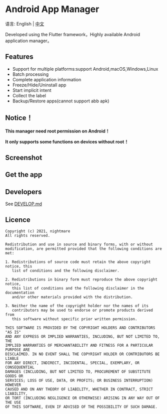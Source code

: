 # Android App Manager
语言: English | [中文](README.md)

Developed using the Flutter framework，Highly available Android application manager。

## Features

- Support for multiple platforms:support Android,macOS,Windows,Linux
- Batch processing
- Complete application information
- Freeze/Hide/Uninstall app
- Start implicit intent
- Collect the label
- Backup/Restore apps(cannot support abb apk)

## Notice！
**This manager need root permission on Android！**

**It only supports some functions on devices without root！**

## Screenshot
## Get the app
## Developers
See [DEVELOP.md](DEVELOP.md)

## Licence
```
Copyright (c) 2021, nightmare
All rights reserved.

Redistribution and use in source and binary forms, with or without
modification, are permitted provided that the following conditions are met:

1. Redistributions of source code must retain the above copyright notice, this
   list of conditions and the following disclaimer.

2. Redistributions in binary form must reproduce the above copyright notice,
   this list of conditions and the following disclaimer in the documentation
   and/or other materials provided with the distribution.

3. Neither the name of the copyright holder nor the names of its
   contributors may be used to endorse or promote products derived from
   this software without specific prior written permission.

THIS SOFTWARE IS PROVIDED BY THE COPYRIGHT HOLDERS AND CONTRIBUTORS "AS IS"
AND ANY EXPRESS OR IMPLIED WARRANTIES, INCLUDING, BUT NOT LIMITED TO, THE
IMPLIED WARRANTIES OF MERCHANTABILITY AND FITNESS FOR A PARTICULAR PURPOSE ARE
DISCLAIMED. IN NO EVENT SHALL THE COPYRIGHT HOLDER OR CONTRIBUTORS BE LIABLE
FOR ANY DIRECT, INDIRECT, INCIDENTAL, SPECIAL, EXEMPLARY, OR CONSEQUENTIAL
DAMAGES (INCLUDING, BUT NOT LIMITED TO, PROCUREMENT OF SUBSTITUTE GOODS OR
SERVICES; LOSS OF USE, DATA, OR PROFITS; OR BUSINESS INTERRUPTION) HOWEVER
CAUSED AND ON ANY THEORY OF LIABILITY, WHETHER IN CONTRACT, STRICT LIABILITY,
OR TORT (INCLUDING NEGLIGENCE OR OTHERWISE) ARISING IN ANY WAY OUT OF THE USE
OF THIS SOFTWARE, EVEN IF ADVISED OF THE POSSIBILITY OF SUCH DAMAGE.
```